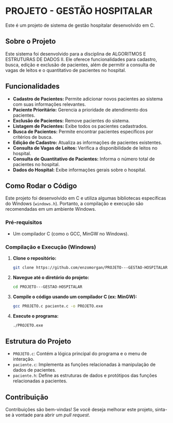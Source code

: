 # PROJETO - GESTÃO HOSPITALAR

Este é um projeto de sistema de gestão hospitalar desenvolvido em C.

## Sobre o Projeto

Este sistema foi desenvolvido para a disciplina de ALGORITMOS E ESTRUTURAS DE DADOS II. Ele oferece funcionalidades para cadastro, busca, edição e exclusão de pacientes, além de permitir a consulta de vagas de leitos e o quantitativo de pacientes no hospital.

## Funcionalidades

- **Cadastro de Pacientes:** Permite adicionar novos pacientes ao sistema com suas informações relevantes.
- **Paciente Prioritário:** Gerencia a prioridade de atendimento dos pacientes.
- **Exclusão de Pacientes:** Remove pacientes do sistema.
- **Listagem de Pacientes:** Exibe todos os pacientes cadastrados.
- **Busca de Pacientes:** Permite encontrar pacientes específicos por critérios de busca.
- **Edição de Cadastro:** Atualiza as informações de pacientes existentes.
- **Consulta de Vagas de Leitos:** Verifica a disponibilidade de leitos no hospital.
- **Consulta de Quantitativo de Pacientes:** Informa o número total de pacientes no hospital.
- **Dados do Hospital:** Exibe informações gerais sobre o hospital.

## Como Rodar o Código

Este projeto foi desenvolvido em C e utiliza algumas bibliotecas específicas do Windows (`windows.h`). Portanto, a compilação e execução são recomendadas em um ambiente Windows.

### Pré-requisitos

- Um compilador C (como o GCC, MinGW no Windows).

### Compilação e Execução (Windows)

1. **Clone o repositório:**
   ```bash
   git clone https://github.com/enzomorgan/PROJETO---GESTAO-HOSPITALAR.git
   ```

2. **Navegue até o diretório do projeto:**
   ```bash
   cd PROJETO---GESTAO-HOSPITALAR
   ```

3. **Compile o código usando um compilador C (ex: MinGW):**
   ```bash
   gcc PROJETO.c paciente.c -o PROJETO.exe
   ```

4. **Execute o programa:**
   ```bash
   ./PROJETO.exe
   ```

## Estrutura do Projeto

- `PROJETO.c`: Contém a lógica principal do programa e o menu de interação.
- `paciente.c`: Implementa as funções relacionadas à manipulação de dados de pacientes.
- `paciente.h`: Define as estruturas de dados e protótipos das funções relacionadas a pacientes.

## Contribuição

Contribuições são bem-vindas! Se você deseja melhorar este projeto, sinta-se à vontade para abrir um *pull request*.



